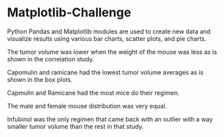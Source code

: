 # Matplotlib-Challenge

Python Pandas and Matplotlib modules are used to create new data and visualize results using various bar charts, scatter plots, and pie charts. 

The tumor volume was lower when the weight of the mouse was less as is shown in the correlation study.

Capomulin and ramicane had the lowest tumor volume averages as is shown in the box plots.

Capmulin and Ramicane had the most mice do their regimen. 

The male and female mouse distribution was very equal. 

Infubinol was the only regimen that came back with an outlier with a way smaller tumor volume than the rest in that study.
